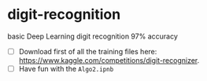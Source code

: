# digit-recognition
basic Deep Learning digit recognition 97% accuracy
- [ ] Download first of all the training files here: <a href="https://www.kaggle.com/competitions/digit-recognizer">https://www.kaggle.com/competitions/digit-recognizer</a>.
- [ ] Have fun with the <code>Algo2.ipnb</code>

